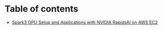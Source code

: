 # Table of contents

* [Spark3 GPU Setup and Applications with NVIDIA RapidsAI on AWS EC2](README.md)
